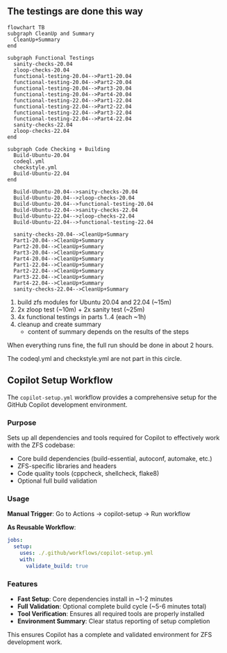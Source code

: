 
## The testings are done this way

```mermaid
flowchart TB
subgraph CleanUp and Summary
  CleanUp+Summary
end

subgraph Functional Testings
  sanity-checks-20.04
  zloop-checks-20.04
  functional-testing-20.04-->Part1-20.04
  functional-testing-20.04-->Part2-20.04
  functional-testing-20.04-->Part3-20.04
  functional-testing-20.04-->Part4-20.04
  functional-testing-22.04-->Part1-22.04
  functional-testing-22.04-->Part2-22.04
  functional-testing-22.04-->Part3-22.04
  functional-testing-22.04-->Part4-22.04
  sanity-checks-22.04
  zloop-checks-22.04
end

subgraph Code Checking + Building
  Build-Ubuntu-20.04
  codeql.yml
  checkstyle.yml
  Build-Ubuntu-22.04
end

  Build-Ubuntu-20.04-->sanity-checks-20.04
  Build-Ubuntu-20.04-->zloop-checks-20.04
  Build-Ubuntu-20.04-->functional-testing-20.04
  Build-Ubuntu-22.04-->sanity-checks-22.04
  Build-Ubuntu-22.04-->zloop-checks-22.04
  Build-Ubuntu-22.04-->functional-testing-22.04

  sanity-checks-20.04-->CleanUp+Summary
  Part1-20.04-->CleanUp+Summary
  Part2-20.04-->CleanUp+Summary
  Part3-20.04-->CleanUp+Summary
  Part4-20.04-->CleanUp+Summary
  Part1-22.04-->CleanUp+Summary
  Part2-22.04-->CleanUp+Summary
  Part3-22.04-->CleanUp+Summary
  Part4-22.04-->CleanUp+Summary
  sanity-checks-22.04-->CleanUp+Summary
```


1) build zfs modules for Ubuntu 20.04 and 22.04 (~15m)
2) 2x zloop test (~10m) + 2x sanity test (~25m)
3) 4x functional testings in parts 1..4 (each ~1h)
4) cleanup and create summary
   - content of summary depends on the results of the steps

When everything runs fine, the full run should be done in
about 2 hours.

The codeql.yml and checkstyle.yml are not part in this circle.

## Copilot Setup Workflow

The `copilot-setup.yml` workflow provides a comprehensive setup for the GitHub Copilot development environment.

### Purpose

Sets up all dependencies and tools required for Copilot to effectively work with the ZFS codebase:

- Core build dependencies (build-essential, autoconf, automake, etc.)
- ZFS-specific libraries and headers  
- Code quality tools (cppcheck, shellcheck, flake8)
- Optional full build validation

### Usage

**Manual Trigger**: Go to Actions → copilot-setup → Run workflow

**As Reusable Workflow**:
```yaml
jobs:
  setup:
    uses: ./.github/workflows/copilot-setup.yml
    with:
      validate_build: true
```

### Features

- **Fast Setup**: Core dependencies install in ~1-2 minutes
- **Full Validation**: Optional complete build cycle (~5-6 minutes total)  
- **Tool Verification**: Ensures all required tools are properly installed
- **Environment Summary**: Clear status reporting of setup completion

This ensures Copilot has a complete and validated environment for ZFS development work.
